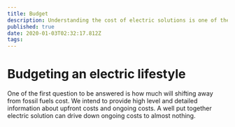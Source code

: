 ```yaml
---
title: Budget
description: Understanding the cost of electric solutions is one of the most important steps
published: true
date: 2020-01-03T02:32:17.812Z
tags: 
---
```


# Budgeting an electric lifestyle
One of the first question to be answered is how much will shifting away from fossil fuels cost.  We intend to provide high level and detailed information about upfront costs and ongoing costs. A well put together electric solution can drive down ongoing costs to almost nothing.